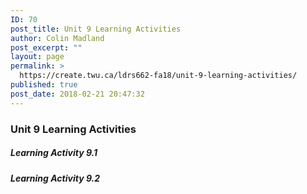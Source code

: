 ```yaml
---
ID: 70
post_title: Unit 9 Learning Activities
author: Colin Madland
post_excerpt: ""
layout: page
permalink: >
  https://create.twu.ca/ldrs662-fa18/unit-9-learning-activities/
published: true
post_date: 2018-02-21 20:47:32
---
```

### Unit 9 Learning Activities

##### Learning Activity 9.1

##### Learning Activity 9.2